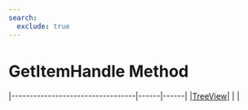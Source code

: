 ```yaml
---
search:
  exclude: true
---
```


<h1 class="heading"><span class="name">GetItemHandle Method</span></h1>

|----------------------------------|------|------|
|[TreeView](../objects/treeview.md)|&nbsp;|&nbsp;|
